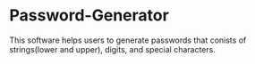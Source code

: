 # Password-Generator
 This software helps users to generate passwords that conists of strings(lower and upper), digits, and special characters.
